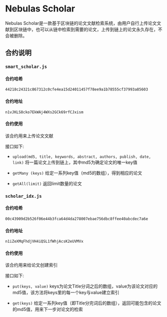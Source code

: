 # Nebulas Scholar
Nebulas Scholar是一款基于区块链的论文文献检索系统，由用户自行上传论文文献到区块链中，也可以从链中检索到需要的论文，上传到链上的论文永久存在，不会被删除。

## 合约说明

### `smart_scholar.js`

#### 合约哈希

`44218c24321c867312c0cfe4ea15d24011457f78ee9a1b78555cf37993a85603`

#### 合约地址

`n1vJKLS8cko7EkWAj4WXs2GCk69rfCJxism`

#### 合约使用
该合约用来上传论文文献

接口如下:
* `upload(md5, title, keywords, abstract, authors, publish, date, link)`
	将一篇论文上传到链上，其中md5为确定论文的唯一key值

* `getMany (keys)`
	给定一系列key值（md5的数组），得到相应的论文

* `getAll(limit)`
	返回limit数量的论文

### `scholar_idx.js`

#### 合约哈希

`00c43909d2b526f06e44b3fca64d4da278007ebae756dbc8ffee40abcdec7a6e`

#### 合约地址

`n1iZeXMqFhdjVH4iQSL1fWhjAcsK2eUVMVx`

#### 合约使用
该合约用来给论文创建索引

接口如下:
* `put(keys, value)`
	keys为论文Title分词之后的数组，value为该论文对应的md5值，该方法将keys里的每一个key与value建立索引

* `get(keys)`
	给定一系列key值（即Title分完词后的数组），返回可能包含的论文的md5值，用来下一步对论文的检索    
           
           